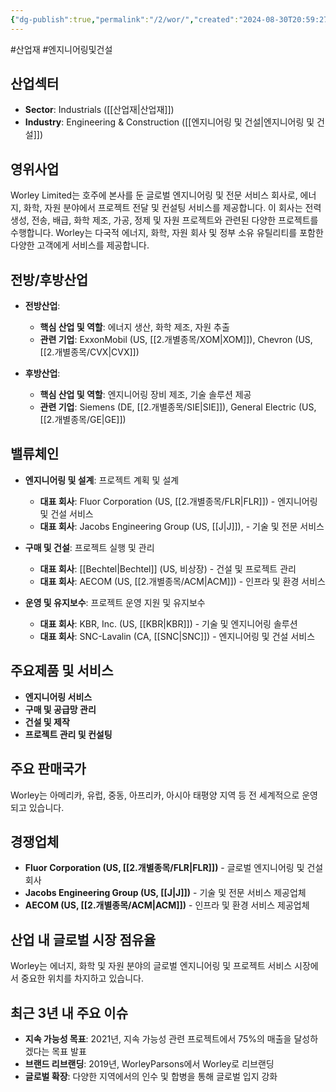 ```yaml
---
{"dg-publish":true,"permalink":"/2/wor/","created":"2024-08-30T20:59:27.327+09:00","updated":"2025-06-03T20:06:02.151+09:00"}
---
```


#산업재 #엔지니어링및건설

## 산업섹터

- **Sector**: Industrials ([[산업재\|산업재]])
- **Industry**: Engineering & Construction ([[엔지니어링 및 건설\|엔지니어링 및 건설]])

## 영위사업

Worley Limited는 호주에 본사를 둔 글로벌 엔지니어링 및 전문 서비스 회사로, 에너지, 화학, 자원 분야에서 프로젝트 전달 및 컨설팅 서비스를 제공합니다. 이 회사는 전력 생성, 전송, 배급, 화학 제조, 가공, 정제 및 자원 프로젝트와 관련된 다양한 프로젝트를 수행합니다. Worley는 다국적 에너지, 화학, 자원 회사 및 정부 소유 유틸리티를 포함한 다양한 고객에게 서비스를 제공합니다.

## 전방/후방산업

- **전방산업**:
    
    - **핵심 산업 및 역할**: 에너지 생산, 화학 제조, 자원 추출
    - **관련 기업**: ExxonMobil (US, [[2.개별종목/XOM\|XOM]]), Chevron (US, [[2.개별종목/CVX\|CVX]])
    
- **후방산업**:
    
    - **핵심 산업 및 역할**: 엔지니어링 장비 제조, 기술 솔루션 제공
    - **관련 기업**: Siemens (DE, [[2.개별종목/SIE\|SIE]]), General Electric (US, [[2.개별종목/GE\|GE]])
    

## 밸류체인

- **엔지니어링 및 설계**: 프로젝트 계획 및 설계
    
    - **대표 회사**: Fluor Corporation (US, [[2.개별종목/FLR\|FLR]]) - 엔지니어링 및 건설 서비스
    - **대표 회사**: Jacobs Engineering Group (US, [[J\|J]]), - 기술 및 전문 서비스
    
- **구매 및 건설**: 프로젝트 실행 및 관리
    
    - **대표 회사**: [[Bechtel\|Bechtel]] (US, 비상장) - 건설 및 프로젝트 관리
    - **대표 회사**: AECOM (US, [[2.개별종목/ACM\|ACM]]) - 인프라 및 환경 서비스
    
- **운영 및 유지보수**: 프로젝트 운영 지원 및 유지보수
    
    - **대표 회사**: KBR, Inc. (US, [[KBR\|KBR]]) - 기술 및 엔지니어링 솔루션
    - **대표 회사**: SNC-Lavalin (CA, [[SNC\|SNC]]) - 엔지니어링 및 건설 서비스
    

## 주요제품 및 서비스

- **엔지니어링 서비스**
- **구매 및 공급망 관리**
- **건설 및 제작**
- **프로젝트 관리 및 컨설팅**

## 주요 판매국가

Worley는 아메리카, 유럽, 중동, 아프리카, 아시아 태평양 지역 등 전 세계적으로 운영되고 있습니다.

## 경쟁업체

- **Fluor Corporation (US, [[2.개별종목/FLR\|FLR]])** - 글로벌 엔지니어링 및 건설 회사
- **Jacobs Engineering Group (US, [[J\|J]])** - 기술 및 전문 서비스 제공업체
- **AECOM (US, [[2.개별종목/ACM\|ACM]])** - 인프라 및 환경 서비스 제공업체

## 산업 내 글로벌 시장 점유율

Worley는 에너지, 화학 및 자원 분야의 글로벌 엔지니어링 및 프로젝트 서비스 시장에서 중요한 위치를 차지하고 있습니다.

## 최근 3년 내 주요 이슈

- **지속 가능성 목표**: 2021년, 지속 가능성 관련 프로젝트에서 75%의 매출을 달성하겠다는 목표 발표
- **브랜드 리브랜딩**: 2019년, WorleyParsons에서 Worley로 리브랜딩
- **글로벌 확장**: 다양한 지역에서의 인수 및 합병을 통해 글로벌 입지 강화